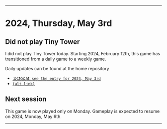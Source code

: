 
***

# 2024, Thursday, May 3rd

## Did not play Tiny Tower

<!-- TODO: For each weekly entry, make sure the date is correct. The day of the week should be modified in 4 places !-->

I did not play Tiny Tower today. Starting 2024, February 12th, this game has transitioned from a daily game to a weekly game.

Daily updates can be found at the home repository

- [:octocat: `see the entry for 2024, May 3rd`](https://github.com/seanpm2001/SeansLifeArchive_Images_TinyTower/tree/master/tiny%20tower/2024/05_May/03/) 
- [`(alt link)`](/tiny%20tower/2024/05_May/03/)

## Next session

This game is now played only on Monday. Gameplay is expected to resume on 2024, Monday, May 6th.

***
